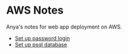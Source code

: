 # AWS Notes
Anya's notes for web app deployment on AWS.

- [Set up password login](ec2-add-root-user-log.md)
- [Set up psql database](ec2-postgresql.md)
